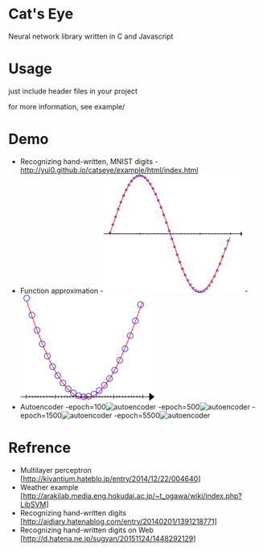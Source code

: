 # Cat's Eye
Neural network library written in C and Javascript

# Usage
just include header files in your project

for more information, see example/

# Demo
- Recognizing hand-written, MNIST digits
  -http://yui0.github.io/catseye/example/html/index.html
- Function approximation
  -![sin](example/sin.png)
  -![quadratic function](example/quadratic.png)
- Autoencoder
  -epoch=100![autoencoder](mnist_autoencoder_100.png)
  -epoch=500![autoencoder](mnist_autoencoder_500.png)
  -epoch=1500![autoencoder](mnist_autoencoder_1500.png)
  -epoch=5500![autoencoder](mnist_autoencoder_5500.png)

# Refrence
- Multilayer perceptron [http://kivantium.hateblo.jp/entry/2014/12/22/004640]
- Weather example [http://arakilab.media.eng.hokudai.ac.jp/~t_ogawa/wiki/index.php?LibSVM]
- Recognizing hand-written digits [http://aidiary.hatenablog.com/entry/20140201/1391218771]
- Recognizing hand-written digits on Web [http://d.hatena.ne.jp/sugyan/20151124/1448292129]
